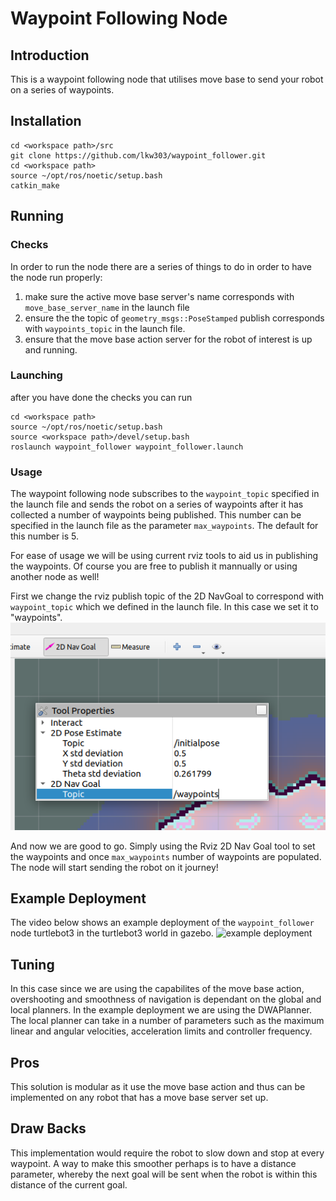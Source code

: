 # Waypoint Following Node

## Introduction
This is a waypoint following node that utilises move base to send your robot on a series of waypoints.

## Installation
```
cd <workspace path>/src
git clone https://github.com/lkw303/waypoint_follower.git
cd <workspace path>
source ~/opt/ros/noetic/setup.bash
catkin_make
```

## Running

### Checks
In order to run the node there are a series of things to do in order to have the node run properly:
1. make sure the active move base server's name corresponds with `move_base_server_name` in the launch file
2. ensure the the topic of `geometry_msgs::PoseStamped` publish corresponds with `waypoints_topic` in the launch file.
3. ensure that the move base action server for the robot of interest is up and running.


### Launching
after you have done the checks you can run
```
cd <workspace path>
source ~/opt/ros/noetic/setup.bash
source <workspace path>/devel/setup.bash
roslaunch waypoint_follower waypoint_follower.launch
```

### Usage
The waypoint following node subscribes to the `waypoint_topic` specified in the launch file and sends the robot on a series of waypoints after it has collected a number of waypoints being published. This number can be specified in the launch file as the parameter `max_waypoints`. The default for this number is 5.

For ease of usage we will be using current rviz tools to aid us in publishing the waypoints. Of course you are free to publish it mannually or using another node as well!

First we change the rviz publish topic of the 2D NavGoal to correspond with `waypoint_topic` which we defined in the launch file. In this case we set it to "waypoints".
![setting waypoints topic](./media/change_2d_goal_topic.png)

And now we are good to go. Simply using the Rviz 2D Nav Goal tool to set the waypoints and once `max_waypoints` number of waypoints are populated. The node will start sending the robot on it journey!

## Example Deployment
The video below shows an example deployment of the `waypoint_follower` node turtlebot3 in the turtlebot3 world in gazebo.
![example deployment](./media/example_deployment.gif)

## Tuning
In this case since we are using the capabilites of the move base action, overshooting and smoothness of navigation is dependant on the global and local planners. In the example deployment we are using the DWAPlanner. The local planner can take in a number of parameters such as the maximum linear and angular velocities, acceleration limits and controller frequency.

## Pros
This solution is modular as it use the move base action and thus can be implemented on any robot that has a move base server set up.

## Draw Backs
This implementation would require the robot to slow down and stop at every waypoint. A way to make this smoother perhaps is to have a distance parameter, whereby the next goal will be sent when the robot is within this distance of the current goal.
